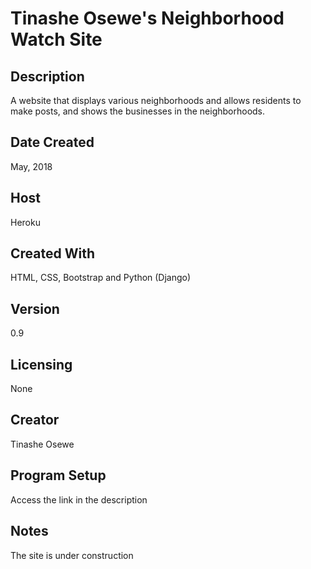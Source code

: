 # Tinashe Osewe's Neighborhood Watch Site

## Description
A website that displays various neighborhoods and allows residents to make posts, and shows the businesses in the neighborhoods.

## Date Created
May, 2018

## Host
Heroku

## Created With
HTML, CSS, Bootstrap and Python (Django)

## Version
0.9

## Licensing
None

## Creator
Tinashe Osewe

## Program Setup
Access the link in the description

## Notes
The site is under construction
